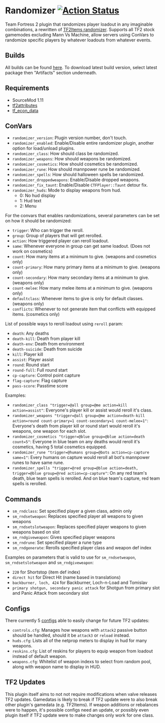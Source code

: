 # Randomizer  [![Action Status](https://github.com/FortyTwoFortyTwo/Randomizer/workflows/Package/badge.svg)](https://github.com/FortyTwoFortyTwo/Randomizer/actions?query=workflow%3APackage+branch%3Amaster)

Team Fortress 2 plugin that randomizes player loadout in any imaginable combinations, a rewritten of [TF2Items randomizer](https://forums.alliedmods.net/showthread.php?p=1308831).
Supports all TF2 stock gamemodes excluding Mann Vs Machine, allow servers using ConVars to randomize specific players by whatever loadouts from whatever events.

## Builds
All builds can be found [here](https://github.com/FortyTwoFortyTwo/Randomizer/actions?query=workflow%3APackage+branch%3Amaster).
To download latest build version, select latest package then "Artifacts" section underneath.

## Requirements
- SourceMod 1.11
- [tf2attributes](https://forums.alliedmods.net/showthread.php?t=210221)
- [tf_econ_data](https://forums.alliedmods.net/showthread.php?t=315011)

## ConVars
- `randomizer_version`: Plugin version number, don't touch.
- `randomizer_enabled`: Enable/Disable entire randomizer plugin, another option for load/unload plugins.
- `randomizer_class`: How should class be randomized.
- `randomizer_weapons`: How should weapons be randomized.
- `randomizer_cosmetics`: How should cosmetics be randomized.
- `randomizer_rune`: How should mannpower rune be randomized.
- `randomizer_spells`: How should halloween spells be randomized.
- `randomizer_droppedweapons`: Enable/Disable dropped weapons.
- `randomizer_fix_taunt`: Enable/Disable `CTFPlayer::Taunt` detour fix.
- `randomizer_huds`: Mode to display weapons from hud.
  - 0: No hud display
  - 1: Hud text
  - 2: Menu

For the convars that enables randomizations, several parameters can be set on how it should be randomized:
- `trigger`: Who can trigger the reroll.
- `group`: Group of players that will get rerolled.
- `action`: How triggered player can reroll loadout.
- `same`: Whenever everyone in group can get same loadout. (Does not work on cosmetics)
- `count`: How many items at a minimum to give. (weapons and cosmetics only)
- `count-primary`: How many primary items at a minimum to give. (weapons only)
- `count-secondary`: How many secondary items at a minimum to give. (weapons only)
- `count-melee`: How many melee items at a minimum to give. (weapons only)
- `defaultclass`: Whenever items to give is only for default classes. (weapons only)
- `conflicts`: Whenever to not generate item that conflicts with equipped items. (cosmetics only)

List of possible ways to reroll loadout using `reroll` param:
- `death`: Any deaths
- `death-kill`: Death from player kill
- `death-env`: Death from environment
- `death-suicide`: Death from suicide
- `kill`: Player kill
- `assist`: Player assist
- `round`: Round start
- `round-full`: Full round start
- `cp-capture`: Control point capture
- `flag-capture`: Flag capture
- `pass-score`: Passtime score

Examples:
- `randomizer_class "trigger=@all group=@me action=kill action=assist"`: Everyone's player kill or assist would reroll it's class.
- `randomizer_weapons "trigger=@all group=@me action=death-kill action=round count-primary=1 count-secondary=1 count-melee=1"`: Everyone's death from player kill or round start would reroll it's weapons, one weapon for each slot.
- `randomizer_cosmetics "trigger=@blue group=@blue action=death count=5"`: Everyone in blue team on any deaths would reroll it's cosmetics, having 5 total cosmetics equipped.
- `randomizer_rune "trigger=@humans group=@bots action=cp-capture same=1"`: Every humans on capture would reroll all bot's mannpower runes to have same rune.
- `randomizer_spells "trigger=@red group=@blue action=death, trigger=@blue group=@red action=cp-capture"`: On any red team's death, blue team spells is rerolled. And on blue team's capture, red team spells is rerolled.

## Commands
- `sm_rndclass`: Set specified player a given class, admin only
- `sm_rndsetweapon`: Replaces specified player all weapons to given weapons
- `sm_rndsetslotweapon`: Replaces specified player weapons to given weapons based on slot
- `sm_rndgiveweapon`: Gives specified player weapons
- `sm_rndrune`: Set specified player a rune type
- `sm_rndgenerate`: Rerolls specified player class and weapon def index

Examples on parameters that is valid to use for `sm_rndsetweapon`, `sm_rndsetslotweapon` and `sm_rndgiveweapon`:
- `220` for Shortstop (item def index)
- `direct hit` for Direct Hit (name based in translations)
- `backburner, loch, 424` for Backburner, Loch-n-Load and Tomislav
- `primary shotgun, secondary panic attack` for Shotgun from primary slot and Panic Attack from secondary slot

## Configs
There currently 5 [configs](https://github.com/FortyTwoFortyTwo/Randomizer/tree/master/configs/randomizer) able to easily change for future TF2 updates:
- `controls.cfg`: Manages how weapons with `attack2` passive button should be handled, should it be `attack3` or `reload` instead.
- `huds.cfg`: Lists all of the netprop meters to display in hud for many weapons.
- `reskins.cfg`: List of reskins for players to equip weapon from loadout instead of default weapon.
- `weapons.cfg`: Whitelist of weapon indexs to select from random pool, along with weapon name to display in HUD.

## TF2 Updates
This plugin itself aims to not not require modifications when valve releases TF2 updates.
Gamedatas is likely to break if TF2 update were to also break other plugin's gamedata (e.g. TF2Items).
If weapon additions or rebalances were to happen, it's possible configs need an update, or possibly even plugin itself if TF2 update were to make changes only work for one class.